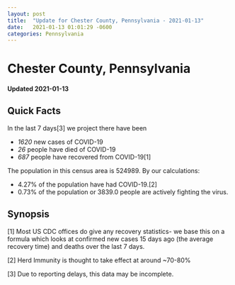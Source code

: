 ```yaml
---
layout: post
title:  "Update for Chester County, Pennsylvania - 2021-01-13"
date:   2021-01-13 01:01:29 -0600
categories: Pennsylvania
---
```


# Chester County, Pennsylvania
#### Updated 2021-01-13

## Quick Facts

In the last 7 days[3] we project there have been
- *1620* new cases of COVID-19
- *26* people have died of COVID-19
- *687* people have recovered from COVID-19[1]

The population in this census area is 524989. By our calculations:
- 4.27% of the population have had COVID-19.[2]
- 0.73% of the population or 3839.0 people are actively fighting the virus.

## Synopsis




[1] Most US CDC offices do give any recovery statistics- we base this on a formula which looks at confirmed new cases
15 days ago (the average recovery time) and deaths over the last 7 days.

[2] Herd Immunity is thought to take effect at around ~70-80%

[3] Due to reporting delays, this data may be incomplete.
 
    